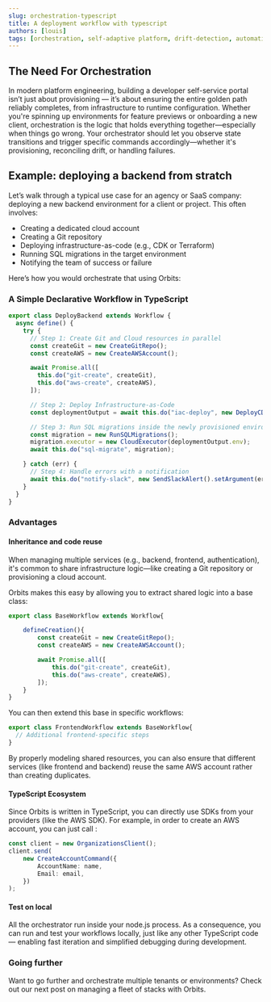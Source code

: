 ```yaml
---
slug: orchestration-typescript
title: A deployment workflow with typescript
authors: [louis]
tags: [orchestration, self-adaptive platform, drift-detection, automation, orbits, workflow]
---
```


## The Need For Orchestration

In modern platform engineering, building a developer self-service portal isn’t just about provisioning — it’s about ensuring the entire golden path reliably completes, from infrastructure to runtime configuration.
Whether you're spinning up environments for feature previews or onboarding a new client, orchestration is the logic that holds everything together—especially when things go wrong.
Your orchestrator should let you observe state transitions and trigger specific commands accordingly—whether it's provisioning, reconciling drift, or handling failures.

<!-- truncate -->

## Example: deploying a backend from stratch

Let’s walk through a typical use case for an agency or SaaS company: deploying a new backend environment for a client or project. This often involves:

- Creating a dedicated cloud account
- Creating a Git repository
- Deploying infrastructure-as-code (e.g., CDK or Terraform)
- Running SQL migrations in the target environment
- Notifying the team of success or failure

Here’s how you would orchestrate that using Orbits:

### A Simple Declarative Workflow in TypeScript
 

```ts
export class DeployBackend extends Workflow {
  async define() {
    try {
      // Step 1: Create Git and Cloud resources in parallel
      const createGit = new CreateGitRepo();
      const createAWS = new CreateAWSAccount();

      await Promise.all([
        this.do("git-create", createGit),
        this.do("aws-create", createAWS),
      ]);

      // Step 2: Deploy Infrastructure-as-Code
      const deploymentOutput = await this.do("iac-deploy", new DeployCDKStack());

      // Step 3: Run SQL migrations inside the newly provisioned environment
      const migration = new RunSQLMigrations();
      migration.executor = new CloudExecutor(deploymentOutput.env);
      await this.do("sql-migrate", migration);

    } catch (err) {
      // Step 4: Handle errors with a notification
      await this.do("notify-slack", new SendSlackAlert().setArgument(err));
    }
  }
}

```

### Advantages

#### Inheritance and code reuse

When managing multiple services (e.g., backend, frontend, authentication), it's common to share infrastructure logic—like creating a Git repository or provisioning a cloud account.

Orbits makes this easy by allowing you to extract shared logic into a base class:

```ts 
export class BaseWorkflow extends Workflow{

    defineCreation(){
        const createGit = new CreateGitRepo();
        const createAWS = new CreateAWSAccount();

        await Promise.all([
            this.do("git-create", createGit),
            this.do("aws-create", createAWS),
        ]);
    }
}
```
You can then extend this base in specific workflows:

```ts
export class FrontendWorkflow extends BaseWorkflow{
  // Additional frontend-specific steps
}
```
By properly modeling shared resources, you can also ensure that different services (like frontend and backend) reuse the same AWS account rather than creating duplicates.


#### TypeScript Ecosystem


Since Orbits is written in TypeScript, you can directly use SDKs from your providers (like the AWS SDK).
For example, in order to create an AWS account, you can just call : 
```ts
const client = new OrganizationsClient();
client.send(
    new CreateAccountCommand({
        AccountName: name,
        Email: email,
    })
);
```


#### Test on local

All the orchestrator run inside your node.js process.
As a consequence, you can run and test your workflows locally, just like any other TypeScript code — enabling fast iteration and simplified debugging during development.


### Going further

Want to go further and orchestrate multiple tenants or environments? Check out our next post on managing a fleet of stacks with Orbits.